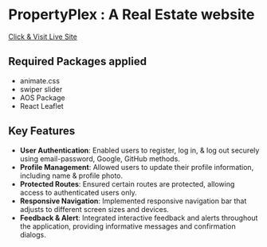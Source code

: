 # PropertyPlex : A Real Estate website
[ Click & Visit Live Site ](https://property-flex.web.app/)

## Required Packages applied
- animate.css
- swiper slider
- AOS Package
- React Leaflet

## Key Features
- **User Authentication**:
  Enabled users to register, log in, & log out securely using email-password, Google, GitHub methods.
- **Profile Management**:
  Allowed users to update their profile information, including name & profile photo.
- **Protected Routes**:
  Ensured certain routes are protected, allowing access to authenticated users only.
- **Responsive Navigation**:
  Implemented responsive navigation bar that adjusts to different screen sizes and devices.
- **Feedback & Alert**: 
  Integrated interactive feedback and alerts throughout the application, providing informative messages and confirmation dialogs. 









